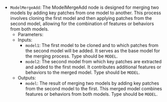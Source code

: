 - `ModelMergeAdd`: The ModelMergeAdd node is designed for merging two models by adding key patches from one model to another. This process involves cloning the first model and then applying patches from the second model, allowing for the combination of features or behaviors from both models.
    - Parameters:
    - Inputs:
        - `model1`: The first model to be cloned and to which patches from the second model will be added. It serves as the base model for the merging process. Type should be `MODEL`.
        - `model2`: The second model from which key patches are extracted and added to the first model. It contributes additional features or behaviors to the merged model. Type should be `MODEL`.
    - Outputs:
        - `model`: The result of merging two models by adding key patches from the second model to the first. This merged model combines features or behaviors from both models. Type should be `MODEL`.
